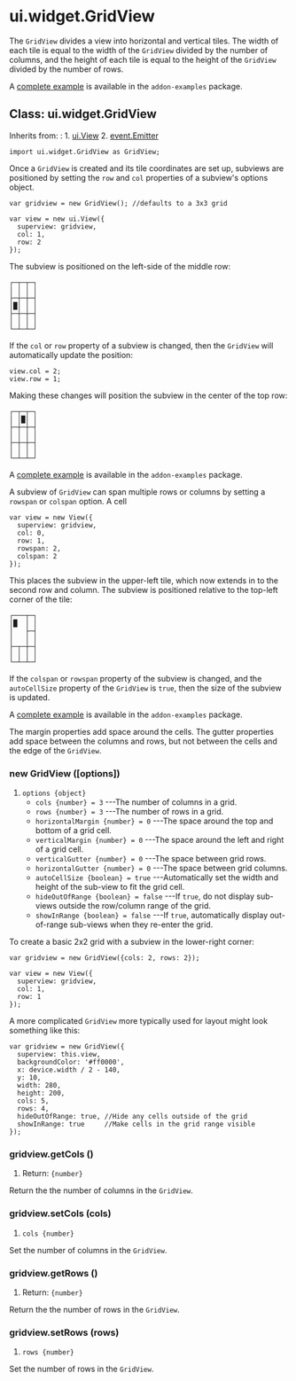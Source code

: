 # ui.widget.GridView

The `GridView` divides a view into horizontal and vertical
tiles. The width of each tile is equal to the width of the
`GridView` divided by the number of columns, and the height
of each tile is equal to the height of the `GridView`
divided by the number of rows.

A [complete example](../example/ui-grid-basic/) is available in the `addon-examples` package.

## Class: ui.widget.GridView

Inherits from:
:    1. [ui.View](./ui-view.html)
     2. [event.Emitter](./event.html#class-event.emitter)

~~~
import ui.widget.GridView as GridView;
~~~

Once a `GridView` is created and its tile coordinates are
set up, subviews are positioned by setting the `row` and
`col` properties of a subview's options object.

~~~
var gridview = new GridView(); //defaults to a 3x3 grid

var view = new ui.View({
  superview: gridview,
  col: 1,
  row: 2
});
~~~

The subview is positioned on the left-side of the middle row:

~~~
┌─┬─┬─┐
│ │ │ │
├─┼─┼─┤
│█│ │ │
├─┼─┼─┤
│ │ │ │
└─┴─┴─┘
~~~

If the `col` or `row` property of a subview is changed, then
the `GridView` will automatically update the position:

~~~
view.col = 2;
view.row = 1;
~~~

Making these changes will position the subview in the center
of the top row:

~~~
┌─┬─┬─┐
│ │█│ │
├─┼─┼─┤
│ │ │ │
├─┼─┼─┤
│ │ │ │
└─┴─┴─┘
~~~

A [complete example](../example/ui-grid-movecell/) is available in the `addon-examples` package.

A subview of `GridView` can span multiple rows or columns by
setting a `rowspan` or `colspan` option. A cell 

~~~
var view = new View({
  superview: gridview,
  col: 0,
  row: 1,
  rowspan: 2,
  colspan: 2
});
~~~

This places the subview in the upper-left tile, which now
extends in to the second row and column. The subview is
positioned relative to the top-left corner of the tile:

~~~
┌───┬─┐
│█  │ │
│   ├─┤
│   │ │
├─┬─┼─┤
│ │ │ │
└─┴─┴─┘
~~~

If the `colspan` or `rowspan` property of the subview is
changed, and the `autoCellSize` property of the `GridView` is
`true`, then the size of the subview is updated.

A [complete example](../example/ui-grid-span/) is available in the `addon-examples` package.

The margin properties add space around the cells. The gutter
properties add space between the columns and rows, but not
between the cells and the edge of the `GridView`.


### new GridView ([options])
1. `options {object}`
	* `cols {number} = 3` ---The number of columns in a grid.
	* `rows {number} = 3` ---The number of rows in a grid.
	* `horizontalMargin {number} = 0` ---The space around the top and bottom of a grid cell.
	* `verticalMargin {number} = 0` ---The space around the left and right of a grid cell.
	* `verticalGutter {number} = 0` ---The space between grid rows.
	* `horizontalGutter {number} = 0` ---The space between grid columns.
	* `autoCellSize {boolean} = true` ---Automatically set the width and height of the sub-view to fit the grid cell.
	* `hideOutOfRange {boolean} = false` ---If `true`, do not display sub-views outside the row/column range of the grid.
	* `showInRange {boolean} = false` ---If `true`, automatically display out-of-range sub-views when they re-enter the grid.

To create a basic 2x2 grid with a subview in the lower-right corner:

~~~
var gridview = new GridView({cols: 2, rows: 2});

var view = new View({
  superview: gridview,
  col: 1,
  row: 1
});
~~~

A more complicated `GridView` more typically used for layout
might look something like this:

~~~
var gridview = new GridView({
  superview: this.view,
  backgroundColor: '#ff0000',
  x: device.width / 2 - 140,
  y: 10,
  width: 280,
  height: 200,
  cols: 5,
  rows: 4,
  hideOutOfRange: true, //Hide any cells outside of the grid
  showInRange: true     //Make cells in the grid range visible
});
~~~

### gridview.getCols ()
1. Return: `{number}`

Return the the number of columns in the `GridView`.

### gridview.setCols (cols)
1. `cols {number}`

Set the number of columns in the `GridView`.

### gridview.getRows ()
1. Return: `{number}`

Return the the number of rows in the `GridView`.

### gridview.setRows (rows)
1. `rows {number}`

Set the number of rows in the `GridView`.
